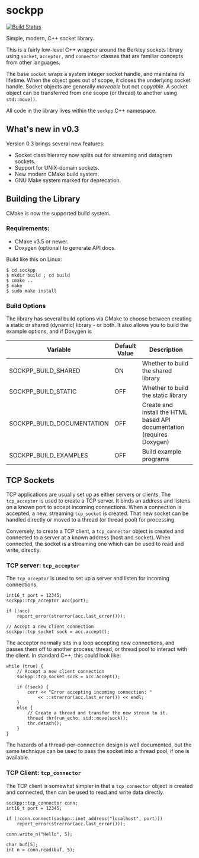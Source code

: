 # sockpp

[![Build Status](https://travis-ci.org/fpagliughi/sockpp.svg?branch=master)](https://travis-ci.org/fpagliughi/sockpp)

Simple, modern, C++ socket library.

This is a fairly low-level C++ wrapper around the Berkley sockets library using `socket`, `acceptor,` and `connector` classes that are familiar concepts from other languages.

The base `socket` wraps a system integer socket handle, and maintains its lifetime. When the object goes out of scope, it closes the underlying socket handle. Socket objects are generally _moveable_ but not _copyable_. A socket object can be transferred from one scope (or thread) to another using `std::move()`.

All code in the library lives within the `sockpp` C++ namespace.

## What's new in v0.3

Version 0.3 brings several new features:

 - Socket class hierarcy now splits out for streaming and datagram sockets.
 - Support for UNIX-domain sockets.
 - New modern CMake build system.
 - GNU Make system marked for deprecation.
 
## Building the Library

CMake is now the supported build system. 

### Requirements:

 - CMake v3.5 or newer.
 - Doxygen (optional) to generate API docs.

Build like this on Linux:

```
$ cd sockpp
$ mkdir build ; cd build
$ cmake ..
$ make
$ sudo make install
```

### Build Options

The library has several build options via CMake to choose between creating a static or shared (dynamic) library - or both. It also allows you to build the example options, and if Doxygen is

Variable | Default Value | Description
------------ | ------------- | -------------
SOCKPP_BUILD_SHARED | ON | Whether to build the shared library
SOCKPP_BUILD_STATIC | OFF | Whether to build the static library
SOCKPP_BUILD_DOCUMENTATION | OFF | Create and install the HTML based API documentation (requires Doxygen)
SOCKPP_BUILD_EXAMPLES | OFF | Build example programs

 
## TCP Sockets

TCP applications are usually set up as either servers or clients. The `tcp_acceptor` is used to create a TCP server. It binds an address and listens on a known port to accept incoming connections. When a connection is accepted, a new, streaming `tcp_socket` is created. That new socket can be handled directly or moved to a thread (or thread pool) for processing.

Conversely, to create a TCP client, a `tcp_connector` object is created and connected to a server at a known address (host and socket). When connected, the socket is a streaming one which can be used to read and write, directly.

### TCP server: `tcp_acceptor`

The `tcp_acceptor` is used to set up a server and listen for incoming connections.

    int16_t port = 12345;
    sockpp::tcp_acceptor acc(port);

    if (!acc)
        report_error(strerror(acc.last_error()));

    // Accept a new client connection
    sockpp::tcp_socket sock = acc.accept();

The acceptor normally sits in a loop accepting new connections, and passes them off to another process, thread, or thread pool to interact with the client. In standard C++, this could look like:

    while (true) {
        // Accept a new client connection
        sockpp::tcp_socket sock = acc.accept();

        if (!sock) {
            cerr << "Error accepting incoming connection: " 
                << ::strerror(acc.last_error()) << endl;
        }
        else {
            // Create a thread and transfer the new stream to it.
            thread thr(run_echo, std::move(sock));
            thr.detach();
        }
    }

The hazards of a thread-per-connection design is well documented, but the same technique can be used to pass the socket into a thread pool, if one is available.

### TCP Client: `tcp_connector`

The TCP client is somewhat simpler in that a `tcp_connector` object is created and connected, then can be used to read and write data directly.

    sockpp::tcp_connector conn;
    int16_t port = 12345;

    if (!conn.connect(sockpp::inet_address("localhost", port)))
        report_error(strerror(acc.last_error()));

    conn.write_n("Hello", 5);
	
    char buf[5];
    int n = conn.read(buf, 5);

